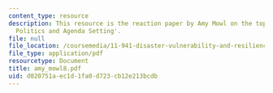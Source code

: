 ```yaml
---
content_type: resource
description: This resource is the reaction paper by Amy Mowl on the topic 'Disaster
  Politics and Agenda Setting'.
file: null
file_location: /coursemedia/11-941-disaster-vulnerability-and-resilience-spring-2005/d020751aec1d1fa0d723cb12e213bcdb_amy_mowl8.pdf
file_type: application/pdf
resourcetype: Document
title: amy_mowl8.pdf
uid: d020751a-ec1d-1fa0-d723-cb12e213bcdb
---
```

